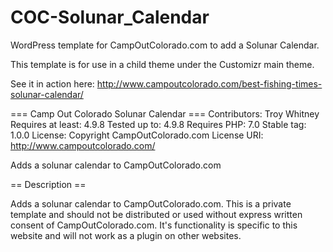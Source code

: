 # COC-Solunar_Calendar
WordPress template for CampOutColorado.com to add a Solunar Calendar. 

This template is for use in a child theme under the Customizr main theme. 

See it in action here: http://www.campoutcolorado.com/best-fishing-times-solunar-calendar/

=== Camp Out Colorado Solunar Calendar ===
Contributors: Troy Whitney
Requires at least: 4.9.8
Tested up to: 4.9.8
Requires PHP: 7.0
Stable tag: 1.0.0
License: Copyright CampOutColorado.com
License URI: http://www.campoutcolorado.com/

Adds a solunar calendar to CampOutColorado.com

== Description ==

Adds a solunar calendar to CampOutColorado.com. This is a private template and should not be distributed or used without express written consent of CampOutColorado.com. It\'s functionality is specific to this website and will not work as a plugin on other websites. 
